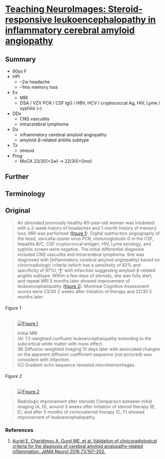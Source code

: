 <!--
Filename: 	2019-06-03_60F.md
Project: 	/Users/shume/Developer/physician/Neurol/TNI
Author: 	shumez <https://github.com/shumez>
Created: 	2019-06-04 15:49:7
Modified: 	2019-06-08 11:46:56
-----
Copyright (c) 2019 shumez
-->

# [Teaching NeuroImages: Steroid-responsive leukoencephalopathy in inflammatory cerebral amyloid angiopathy][2019_YoungGBryan_GoftonTeneille_KimDavidDongkyung]

## Summary

* 60yo F
* HPI
    * –2w headache
    * –1mo memory loss
* Ex
    * MRI 
    * DSA / VZV PCR / CSF IgG / HBV, HCV / cryptococcal Ag, HIV, Lyme / syphilis (–)
* DDx
    * CNS vasculitis
    * intracerebral lymphoma
* Dx
    * inframmatory cerebral amyloid angiopathy
    * amyloid-&beta;-related antiitis subtype
* Tx
    * streoid
* Prog
    * MoCA 23/30(+2w) &rarr; 22/30(+5mo)


## Further

## Terminology

## Original

> An obtunded previously healthy 60-year-old woman was intubated with a 2-week history of headaches and 1-month history of memory loss. MRI was performed ([figure 1](#figure_1)). Digital subtraction angiography of the head, varicella-zoster virus PCR, immunoglobulin G in the CSF, hepatitis B/C, CSF cryptococcal antigen, HIV, Lyme serology, and syphilis screen were negative. The initial differential diagnosis included CNS vasculitis and intracerebral lymphoma. She was diagnosed with [inflammatory cerebral amyloid angiopathy] based on clinicoradiologic criteria (which has a sensitivity of 82% and specificity of 97%),^[1]^ with infarction suggesting amyloid-β-related angiitis subtype. Within a few days of steroids, she was fully alert, and repeat MRI 5 months later showed improvement of leukoencephalopathy ([figure 2](#figure_2)). Montreal Cognitive Assessment scores were 23/30 2 weeks after initiation of therapy and 22/30 5 months later.

###### Figure 1

> [![Figure.1][fig01]][fig01]

> Initial MRI  
> (A) T2-weighted confluent leukoencephalopathy extending to the subcortical white matter with mass effect.  
> (B) Diffusion-weighted imaging 10 days later with associated changes on the apparent diffusion coefficient sequence (not pictured) was consistent with infarction.  
> (C) Gradient echo sequence revealed microhemorrhages.

###### Figure 2

> [![Figure.2][fig02]][fig02]

> Radiologic improvement after steroids
> Comparison between initial imaging (A, D), around 3 weeks after initiation of steroid therapy (B, E), and after 5 months of corticosteroid therapy (C, F) showed improvement of leukoencephalopathy.


### References

1. [Auriel E, Charidimou A, Gurol ME, et al. Validation of clinicoradiological criteria for the diagnosis of cerebral amyloid angiopathy-related inflammation. JAMA Neurol 2016;73:197–202.][1]


## 

<!-- ref -->
[2019_YoungGBryan_GoftonTeneille_KimDavidDongkyung]: https://n.neurology.org/content/92/23/e2732

[1]: https://jamanetwork.com/journals/jamaneurology/fullarticle/2478468 "Auriel, E., Charidimou, A., Gurol, M.E., Ni, J., Van Etten, E.S., Martinez-Ramirez, S., Boulouis, G., Piazza, F., DiFrancesco, J.C., Frosch, M.P. and Pontes-Neto, O.M., 2016. Validation of clinicoradiological criteria for the diagnosis of cerebral amyloid angiopathy–related inflammation. JAMA neurology, 73(2), pp.197-202."

<!-- fig -->
[fig01]: https://n.neurology.org/content/neurology/92/23/e2732/F1.medium.gif 
[fig02]: https://n.neurology.org/content/neurology/92/23/e2732/F2.medium.gif